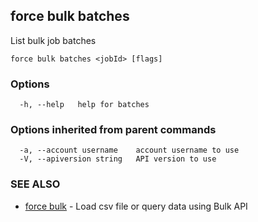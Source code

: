 ## force bulk batches

List bulk job batches

```
force bulk batches <jobId> [flags]
```

### Options

```
  -h, --help   help for batches
```

### Options inherited from parent commands

```
  -a, --account username    account username to use
  -V, --apiversion string   API version to use
```

### SEE ALSO

* [force bulk](force_bulk.md)	 - Load csv file or query data using Bulk API


